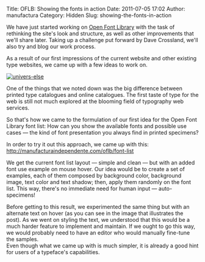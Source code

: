 Title: OFLB: Showing the fonts in action
Date: 2011-07-05 17:02
Author: manufactura
Category: Hidden
Slug: showing-the-fonts-in-action

We have just started working on [Open Font
Library](http://openfontlibrary.org) with the task of rethinking the
site's look and structure, as well as other improvements that we'll
share later. Taking up a challenge put forward by Dave Crossland, we'll
also try and blog our work process.

As a result of our first impressions of the current website and other
existing type websites, we came up with a few ideas to work on.

[![](http://blog.manufacturaindependente.org/wp-content/uploads/2011/07/univers-else-300x159.png "univers-else")](http://blog.manufacturaindependente.org/wp-content/uploads/2011/07/univers-else.png)

One of the things that we noted down was the big difference between
printed type catalogues and online catalogues. The first taste of type
for the web is still not much explored at the blooming field of
typography web services.

So that's how we came to the formulation of our first idea for the Open
Font Library font list: How can you show the available fonts and
possible use cases — the kind of font presentation you always find in
printed specimens?

In order to try it out this approach, we came up with this:
<http://manufacturaindependente.com/oflb/font-list>

We get the current font list layout — simple and clean — but with an
added font use example on mouse hover. Our idea would be to create a set
of examples, each of them composed by background color, background
image, text color and text shadow; then, apply them randomly on the font
list. This way, there's no immediate need for human input —
auto-specimens!

Before getting to this result, we experimented the same thing but with
an alternate text on hover (as you can see in the image that illustrates
the post). As we went on styling the text, we understood that this would
be a much harder feature to implement and maintain. If we ought to go
this way, we would probably need to have an editor who would manually
fine-tune the samples.  
Even though what we came up with is much simpler, it is already a good
hint for users of a typeface's capabilities.

